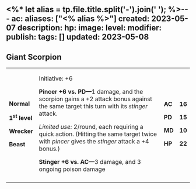 <%* let alias = tp.file.title.split('-').join(' '); %>---
ac: 
aliases: ["<% alias %>"]
created: 2023-05-07
description: 
hp: 
image: 
level: 
modifier: 
publish: 
tags: []
updated: 2023-05-08
---

## Giant Scorpion

<table>
<colgroup>
<col style="width: 16%" />
<col style="width: 72%" />
<col style="width: 5%" />
<col style="width: 5%" />
</colgroup>
<tbody>
<tr class="odd">
<td><p><strong>Normal</strong></p>
<p><strong>1<sup>st</sup> level</strong></p>
<p><strong>Wrecker</strong></p>
<p><strong>Beast</strong></p></td>
<td><p>Initiative: +6</p>
<p><strong>Pincer +6 vs. PD—</strong>1 damage, and the scorpion gains a
+2 attack bonus against the same target this turn with its
<em>stinger</em> attack.</p>
<p><em>Limited use:</em> 2/round, each requiring a quick action.
(Hitting the same target twice with <em>pincer</em> gives the
<em>stinger</em> attack a +4 bonus.)</p>
<p><strong>Stinger +6 vs. AC—</strong>3 damage, and 3 ongoing poison
damage</p></td>
<td><p><strong>AC</strong></p>
<p><strong>PD</strong></p>
<p><strong>MD</strong></p>
<p><strong>HP</strong></p></td>
<td><p><strong>16</strong></p>
<p><strong>15</strong></p>
<p><strong>10</strong></p>
<p><strong>22</strong></p></td>
</tr>
<tr class="even">
<td></td>
<td></td>
<td></td>
<td></td>
</tr>
</tbody>
</table>
